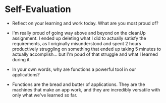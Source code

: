 # Self-Evaluation

- Reflect on your learning and work today. What are you most proud of?

- I'm really proud of going way above and beyond on the cleanUp assignment. I ended up deleting what I did to actually satisfy the requirements, as I originally misunderstood and spent 2 hours productively struggling on something that ended up taking 5 minutes to actually accomplish... but I'm poud of that struggle and what I learned during it.

- In your own words, why are functions a powerful tool in our applications?

- Functions are the bread and butter of applications. They are the machines that make an app work, and they are incredibly versatile with only what we've learned so far. 
